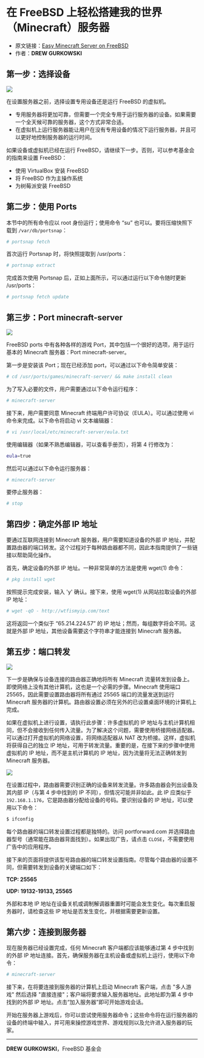 # 在 FreeBSD 上轻松搭建我的世界（Minecraft）服务器

- 原文链接：[Easy Minecraft Server on FreeBSD](https://freebsdfoundation.org/wp-content/uploads/2020/09/Minecraft-Server.pdf)
- 作者：**DREW GURKOWSKI**

## 第一步：选择设备

![](https://github.com/user-attachments/assets/4de7a864-211c-4834-9b35-e2d19f79274c)


在设置服务器之前，选择设置专用设备还是运行 FreeBSD 的虚拟机。

* 专用服务器将更加可靠，但需要一个完全专用于运行服务器的设备。如果需要一个全天候可靠的服务器，这个方式非常合适。
* 在虚拟机上运行服务器能让用户在没有专用设备的情况下运行服务器，并且可以更好地控制服务器的运行时间。

如果设备或虚拟机已经在运行 FreeBSD，请继续下一步。否则，可以参考基金会的指南来设置 FreeBSD：

* 使用 VirtualBox 安装 FreeBSD
* 将 FreeBSD 作为主操作系统
* 为树莓派安装 FreeBSD

## 第二步：使用 Ports 

本节中的所有命令应以 root 身份运行；使用命令 “su” 也可以。要将压缩快照下载到 `/var/db/portsnap`：

```sh
# portsnap fetch
```

首次运行 Portsnap 时，将快照提取到 /usr/ports：

```sh
# portsnap extract
```

完成首次使用 Portsnap 后，正如上面所示，可以通过运行以下命令随时更新 /usr/ports：

```sh
# portsnap fetch update
```

## 第三步：Port minecraft-server 

![](https://github.com/user-attachments/assets/487d6fbc-4cb4-4d88-9f06-4560ba5582f4)


FreeBSD ports 中有各种各样的游戏 Port，其中包括一个很好的选项，用于运行基本的 Minecraft 服务器：Port minecraft-server。

第一步是安装该 Port；现在已经添加 port，可以通过以下命令简单安装：

```sh
# cd /usr/ports/games/minecraft-server/ && make install clean
```

为了写入必要的文件，用户需要通过以下命令运行程序：

```sh
# minecraft-server
```

接下来，用户需要同意 Minecraft 终端用户许可协议（EULA）。可以通过使用 vi 命令来完成。以下命令将启动 vi 文本编辑器：

```sh
# vi /usr/local/etc/minecraft-server/eula.txt
```

使用编辑器（如果不熟悉编辑器，可以查看手册页），将第 4 行修改为：

```sh
eula=true
```

然后可以通过以下命令运行服务器：

```sh
# minecraft-server
```

要停止服务器：

```sh
# stop
```

## 第四步：确定外部 IP 地址

要通过互联网连接到 Minecraft 服务器，用户需要知道设备的外部 IP 地址，并配置路由器的端口转发。这个过程对于每种路由器都不同，因此本指南提供了一些链接以帮助简化操作。

首先，确定设备的外部 IP 地址。一种非常简单的方法是使用 wget(1) 命令：

```sh
# pkg install wget
```

按照提示完成安装，输入 'y' 确认。接下来，使用 wget(1) 从网站拉取设备的外部 IP 地址：

```sh
# wget -qO - http://wtfismyip.com/text
```

这将返回一个类似于 “65.214.224.57” 的 IP 地址；然而，每组数字将会不同。这就是外部 IP 地址，其他设备需要这个字符串才能连接到 Minecraft 服务器。

## 第五步：端口转发

![](https://github.com/user-attachments/assets/7b192ce3-36f2-415f-827f-dd90b0e07557)


下一步是确保与设备连接的路由器正确地将所有 Minecraft 流量转发到设备上。即使网络上没有其他计算机，这也是一个必需的步骤。Minecraft 使用端口 25565，因此需要设置路由器将所有通过 25565 端口的流量发送到运行 Minecraft 服务器的计算机。路由器设置必须在另外的已设置桌面环境的计算机上完成。

如果在虚拟机上进行设置，请执行此步骤：许多虚拟机的 IP 地址与主机计算机相同，但不会接收到任何传入流量。为了解决这个问题，需要使用桥接网络适配器。可以通过打开虚拟机的网络设置，将网络适配器从 NAT 改为桥接。这样，虚拟机将获得自己的独立 IP 地址，可用于转发流量。重要的是，在接下来的步骤中使用虚拟机的 IP 地址，而不是主机计算机的 IP 地址，因为流量将无法正确转发到 Minecraft 服务器。

![](https://github.com/user-attachments/assets/7de15e4b-c8f0-4b42-8eb8-dc568f500c0c)


在设置过程中，路由器需要识别正确的设备来转发流量。许多路由器会列出设备及其内部 IP（与第 4 步中找到的 IP 不同），但情况可能并非如此。此 IP 应类似于 `192.168.1.176`，它是路由器分配给设备的号码。要识别设备的 IP 地址，可以使用以下命令：

```sh
$ ifconfig
```

每个路由器的端口转发设置过程都是独特的。访问 portforward.com 并选择路由器型号（通常能在路由器背面找到）。如果出现广告，请点击 `CLOSE`，不需要使用广告中的应用程序。

接下来的页面将提供该型号路由器的端口转发设置指南。尽管每个路由器的设置不同，但需要转发到设备的关键端口如下：

**TCP: 25565**

**UDP: 19132-19133, 25565**

外部和本地 IP 地址在设备关机或调制解调器重置时可能会发生变化。每次重启服务器时，请检查这些 IP 地址是否发生变化，并根据需要更新设置。

## 第六步：连接到服务器

现在服务器已经设置完成，任何 Minecraft 客户端都应该能够通过第 4 步中找到的外部 IP 地址连接。首先，确保服务器在主机设备或虚拟机上运行，使用以下命令：

```sh
# minecraft-server
```

接下来，在将要连接到服务器的计算机上启动 Minecraft 客户端，点击 "多人游戏" 然后选择 "直接连接"；客户端将要求输入服务器地址。此地址即为第 4 步中找到的外部 IP 地址。点击“加入服务器”即可开始游戏会话。

开始在服务器上游戏后，你可以尝试使用服务器命令；这些命令将在运行服务器的设备的终端中输入，并可用来操控游戏世界、游戏规则以及允许进入服务器的玩家。

---

**DREW GURKOWSKI**，FreeBSD 基金会
